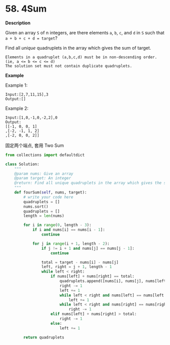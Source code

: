 # 58. 4Sum

**Description**

Given an array `S` of n integers, are there elements `a`, `b`, `c`, and `d` in `S` such that `a + b + c + d = target`?

Find all *unique* quadruplets in the array which gives the sum of target.

```
Elements in a quadruplet (a,b,c,d) must be in non-descending order. (ie, a <= b <= c <= d)
The solution set must not contain duplicate quadruplets.
```

**Example**

Example 1:

```
Input:[2,7,11,15],3
Output:[]
```

Example 2:

```
Input:[1,0,-1,0,-2,2],0
Output:
[[-1, 0, 0, 1]
,[-2, -1, 1, 2]
,[-2, 0, 0, 2]]
```

固定两个端点, 套用 Two Sum

```python
from collections import defaultdict

class Solution:
    """
    @param nums: Give an array
    @param target: An integer
    @return: Find all unique quadruplets in the array which gives the sum of zero
    """
    def fourSum(self, nums, target):
        # write your code here
        quadruplets = []
        nums.sort()
        quadruplets = []
        length = len(nums)

        for i in range(0, length - 3):
            if i and nums[i] == nums[i - 1]:
                continue

            for j in range(i + 1, length - 2):
                if j != i + 1 and nums[j] == nums[j - 1]:
                    continue

                total = target - nums[i] - nums[j]
                left, right = j + 1, length - 1
                while left < right:
                    if nums[left] + nums[right] == total:
                        quadruplets.append([nums[i], nums[j], nums[left], nums[right]])
                        right -= 1
                        left += 1
                        while left < right and nums[left] == nums[left - 1]:
                            left += 1
                        while left < right and nums[right] == nums[right + 1]:
                            right -= 1
                    elif nums[left] + nums[right] > total:
                        right -= 1
                    else:
                        left += 1

        return quadruplets
```
